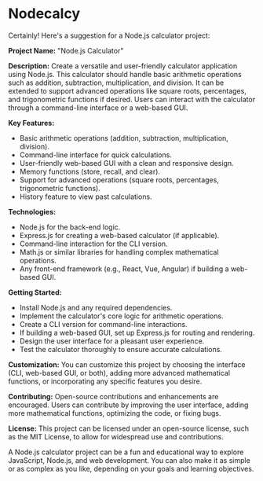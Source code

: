 # Nodecalcy
Certainly! Here's a suggestion for a Node.js calculator project:

**Project Name:** "Node.js Calculator"

**Description:**
Create a versatile and user-friendly calculator application using Node.js. This calculator should handle basic arithmetic operations such as addition, subtraction, multiplication, and division. It can be extended to support advanced operations like square roots, percentages, and trigonometric functions if desired. Users can interact with the calculator through a command-line interface or a web-based GUI.

**Key Features:**
- Basic arithmetic operations (addition, subtraction, multiplication, division).
- Command-line interface for quick calculations.
- User-friendly web-based GUI with a clean and responsive design.
- Memory functions (store, recall, and clear).
- Support for advanced operations (square roots, percentages, trigonometric functions).
- History feature to view past calculations.

**Technologies:**
- Node.js for the back-end logic.
- Express.js for creating a web-based calculator (if applicable).
- Command-line interaction for the CLI version.
- Math.js or similar libraries for handling complex mathematical operations.
- Any front-end framework (e.g., React, Vue, Angular) if building a web-based GUI.

**Getting Started:**
- Install Node.js and any required dependencies.
- Implement the calculator's core logic for arithmetic operations.
- Create a CLI version for command-line interactions.
- If building a web-based GUI, set up Express.js for routing and rendering.
- Design the user interface for a pleasant user experience.
- Test the calculator thoroughly to ensure accurate calculations.

**Customization:**
You can customize this project by choosing the interface (CLI, web-based GUI, or both), adding more advanced mathematical functions, or incorporating any specific features you desire.

**Contributing:**
Open-source contributions and enhancements are encouraged. Users can contribute by improving the user interface, adding more mathematical functions, optimizing the code, or fixing bugs.

**License:**
This project can be licensed under an open-source license, such as the MIT License, to allow for widespread use and contributions.

A Node.js calculator project can be a fun and educational way to explore JavaScript, Node.js, and web development. You can also make it as simple or as complex as you like, depending on your goals and learning objectives.
